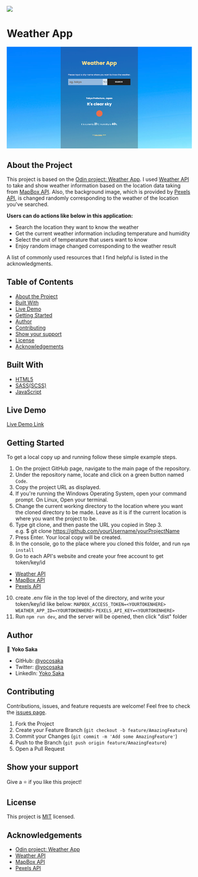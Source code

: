 ![](https://img.shields.io/badge/Microverse-blueviolet)
# Weather App
![Top Page Screenshot](./screenshot-n.png)


## About the Project

This project is based on the [Odin project: Weather App](https://www.theodinproject.com/courses/javascript/lessons/weather-app). I used [Weather API](https://openweathermap.org/api) to take and show weather information based on the location data taking from [MapBox API](https://docs.mapbox.com/api/overview/). Also, the background image, which is provided by [Pexels API](https://www.pexels.com/api/documentation/), is changed randomly corresponding to the weather of the location you've searched.

**Users can do actions like below in this application:**
- Search the location they want to know the weather
- Get the current weather information including temperature and humidity
- Select the unit of temperature that users want to know
- Enjoy random image changed corresponding to the weather result

A list of commonly used resources that I find helpful is listed in the acknowledgments.


## Table of Contents

* [About the Project](#about-the-project)
* [Built With](#built-with)
* [Live Demo](#live-demo)
* [Getting Started](#getting-started)
* [Author](#author)
* [Contributing](#contributing)
* [Show your support](#show-your-support)
* [License](#license)
* [Acknowledgements](#acknowledgements)

## Built With

* [HTML5](https://en.wikipedia.org/wiki/HTML5)
* [SASS(SCSS)](https://sass-lang.com/)
* [JavaScript](https://en.wikipedia.org/wiki/JavaScript)

## Live Demo

[Live Demo Link](https://yokosaka-weather-app.netlify.app/)


## Getting Started

To get a local copy up and running follow these simple example steps.

1. On the project GitHub page, navigate to the main page of the repository.
2. Under the repository name, locate and click on a green button named `Code`. 
3. Copy the project URL as displayed.
4. If you're running the Windows Operating System, open your command prompt. On Linux, Open your terminal. 
5. Change the current working directory to the location where you want the cloned directory to be made. Leave as it is if the current location is where you want the project to be. 
6. Type git clone, and then paste the URL you copied in Step 3. <br>
e.g. $ git clone https://github.com/yourUsername/yourProjectName 
7. Press Enter. Your local copy will be created. 
8. In the console, go to the place where you cloned this folder, and run `npm install`
9. Go to each API's website and create your free account to get token/key/id
  - [Weather API](https://openweathermap.org/api)
  - [MapBox API](https://docs.mapbox.com/api/overview/)
  - [Pexels API](https://www.pexels.com/api/documentation/)
10. create .env file in the top level of the directory, and write your token/key/id like below:
`MAPBOX_ACCESS_TOKEN=<YOURTOKENHERE>`
`WEATHER_APP_ID=<YOURTOKENHERE>`
`PEXELS_API_KEY=<YOURTOKENHERE>`
11. Run `npm run dev`, and the server will be opened, then click "dist" folder

## Author

👤 **Yoko Saka**

- GitHub: [@yocosaka](https://github.com/yocosaka)
- Twitter: [@yocosaka](https://twitter.com/yocosaka)
- LinkedIn: [Yoko Saka](https://www.linkedin.com/in/yokosaka)


## Contributing

Contributions, issues, and feature requests are welcome!
Feel free to check the [issues page](../../issues).

1. Fork the Project
2. Create your Feature Branch (`git checkout -b feature/AmazingFeature`)
3. Commit your Changes (`git commit -m 'Add some AmazingFeature'`)
4. Push to the Branch (`git push origin feature/AmazingFeature`)
5. Open a Pull Request


## Show your support

Give a ⭐️ if you like this project!


## License

This project is [MIT](./LICENSE) licensed.


## Acknowledgements
- [Odin project: Weather App](https://www.theodinproject.com/courses/javascript/lessons/weather-app)
- [Weather API](https://openweathermap.org/api)
- [MapBox API](https://docs.mapbox.com/api/overview/)
- [Pexels API](https://www.pexels.com/api/documentation/)
